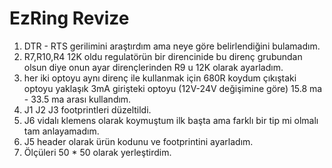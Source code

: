 # EzRing Revize
1) DTR - RTS gerilimini araştırdım ama neye göre belirlendiğini bulamadım.
2) R7,R10,R4 12K oldu regulatörün bir direncinide bu direnç grubundan olsun diye onun ayar dirençlerinden R9 u 12K olarak ayarladım.
3) her iki optoyu aynı direnç ile kullanmak için 680R koydum çıkıştaki optoyu yaklaşık 3mA girişteki optoyu (12V-24V değişimine göre) 15.8 ma - 33.5 ma arası kullandım.
4) J1 J2 J3 footprintleri düzeltildi. 
5) J6 vidalı klemens olarak koymuştum ilk başta ama farklı bir tip mi olmalı tam anlayamadım.
6) J5 header olarak ürün kodunu ve footprintini ayarladım.
7) Ölçüleri 50 * 50 olarak yerleştirdim.


